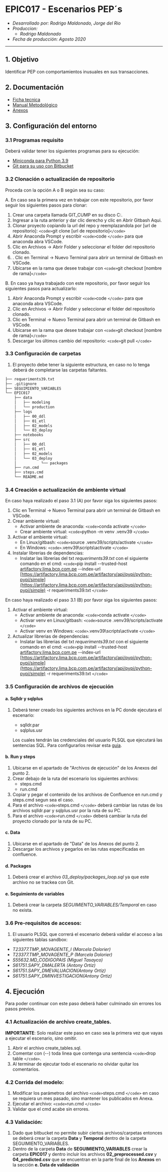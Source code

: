 # **EPIC017 - Escenarios PEP´s**

- *Desarrollado por: Rodrigo Maldonado, Jorge del Rio*
- *Produccion:*
  - *Rodrigo Maldonado*
- *Fecha de producción: Agosto 2020*

---

## 1. Objetivo

Identificar PEP con comportamientos inusuales en sus transacciones.

## 2. Documentación

- [Ficha tecnica](https://confluence.lima.bcp.com.pe/pages/viewpage.action?pageId=634208837)
- [Manual Metodológico](https://confluence.lima.bcp.com.pe/pages/viewpage.action?pageId=634207623)
- [Anexos](https://confluence.lima.bcp.com.pe/display/CUMPPRIVAD/EPIC017+-+Anexos)

## 3. Configuración del entorno

### 3.1 Programas requisito

Deberá validar tener los siguientes programas para su ejecución:

- [Miniconda para Python 3.9]([https://repo.anaconda.com/miniconda/Miniconda3-py39_4.12.0-Windows-x86_64.exe](https://repo.anaconda.com/miniconda/Miniconda3-py39_4.12.0-Windows-x86_64.exe))
- [Git para su uso con Bitbucket]([https://git-scm.com/download/win](https://git-scm.com/download/win))

### 3.2 Clonación o actualización de repositorio

Proceda con la opción A o B según sea su caso:

A. En caso sea la primera vez en trabajar con este repositorio, por favor seguir los siguientes pasos para clonar:

1. Crear una carpeta llamada GIT_CUMP en su disco C:.
2. Ingresar a la ruta anterior y dar clic derecho y clic en Abrir Gitbash Aqui.
3. Clonar proyecto copiando la url del repo y reemplazandola por [url de repositorio]: `<code>`git clone [url de repositorio]`</code>`
4. Abrir Anaconda Prompt y escribir `<code>`code `</code>` para que anaconda abra VSCode.
5. Clic en Archivos -> Abrir Folder y seleccionar el folder del repositorio clonado.
6. . Clic en Terminal -> Nuevo Terminal para abrir un terminal de Gitbash en VSCode.
7. Ubicarse en la rama que desee trabajar con `<code>`git checkout [nombre de rama]`</code>`

B. En caso ya haya trabajado con este repositorio, por favor seguir los siguientes pasos para actualizarlo:

1. Abrir Anaconda Prompt y escribir `<code>`code `</code>` para que anaconda abra VSCode.
2. Clic en Archivos -> Abrir Folder y seleccionar el folder del repositorio clonado.
3. Clic en Terminal -> Nuevo Terminal para abrir un terminal de Gitbash en VSCode.
4. Ubicarse en la rama que desee trabajar con `<code>`git checkout [nombre de rama]`</code>`
5. Descargar los últimos cambio del repositorio: `<code>`git pull `</code>`

### 3.3 Configuración de carpetas

1. El proyecto debe tener la siguiente estructura, en caso no lo tenga deberá de completarse las carpetas faltantes.

```bash
├── requeriments39.txt
├── .gitignore
├── SEGUIMIENTO_VARIABLES
└── EPIC017
    ├── data
    │   ├── modeling
    │   └── production
    ├── logs
    │   ├── 00_ddl
    │   ├── 01_etl
    │   ├── 02_models
    │   └── 03_deploy
    ├── notebooks
    ├── src
    │   ├── 00_ddl
    │   ├── 01_etl
    │   ├── 02_models
    │   └── 03_deploy
    │           └── packages
    ├── run.cmd
    ├── steps.cmd
    └── README.md
```

### 3.4 Creación o actualización de ambiente virtual

En caso haya realizado el paso 3.1 (A) por favor siga los siguientes pasos:

1. Clic en Terminal -> Nuevo Terminal para abrir un terminal de Gitbash en VSCode.
2. Crear ambiente virtual:
   - Activar ambiente de anaconda: `<code>`conda activate `</code>`
   - Crear ambiente virtual: `<code>`python -m venv .venv39 `</code>`
3. Activar el ambiente virtual:
   - En Linux/gitbash: `<code>`source .venv39/scripts/activate `</code>`
   - En Windows: `<code>`.venv39\scripts\activate `</code>`
4. Instalar librerias de dependencias:
   - Inslatar las librerias del txt *requeriments39.txt* con el siguiente comando en el cmd:
     `<code>`pip install --trusted-host [artifactory.lima.bcp.com.pe](http://artifactory.lima.bcp.com.pe/) --index-url [https://artifactory.lima.bcp.com.pe/artifactory/api/pypi/python-pypi/simple](https://artifactory.lima.bcp.com.pe/artifactory/api/pypi/python-pypi/simple) -r requeriments39.txt `</code>`

En caso haya realizado el paso 3.1 (B) por favor siga los siguientes pasos:

1. Activar el ambiente virtual:
   - Activar ambiente de anaconda: `<code>`conda activate `</code>`
   - Activar venv en Linux/gitbash: `<code>`source .venv39/scripts/activate `</code>`
   - Activar venv en Windows: `<code>`.venv39\scripts\activate `</code>`
2. Actualizar librerias de dependencias:
   - Inslatar las librerias del txt *requeriments39.txt* con el siguiente comando en el cmd:
     `<code>`pip install --trusted-host [artifactory.lima.bcp.com.pe](http://artifactory.lima.bcp.com.pe/) --index-url [https://artifactory.lima.bcp.com.pe/artifactory/api/pypi/python-pypi/simple](https://artifactory.lima.bcp.com.pe/artifactory/api/pypi/python-pypi/simple) -r requeriments39.txt `</code>`

### 3.5 Configuración de archivos de ejecución

#### a. Sqlldr y sqlplus

1. Deberá tener creado los siguientes archivos en la PC donde ejecutara el escenario:

   - sqlldr.par
   - sqlplus.usr

   Los cuales tendrán las credenciales del usuario PLSQL que ejecutará las sentencias SQL. Para configurarlos revisar esta [guia]([https://confluence.lima.bcp.com.pe/display/CUMPPUB/Archivos+sqlldr.par+y+sqlplus.usr](https://confluence.lima.bcp.com.pe/display/CUMPPUB/Archivos+sqlldr.par+y+sqlplus.usr)).

#### b. Run y steps

1. Ubicarse en el apartado de "Archivos de ejecución" de los Anexos del punto 2.
2. Crear debajo de la ruta del escenario los siguientes archivos:
   - steps.cmd
   - run.cmd
3. Copiar y pegar el contenido de los archivos de Confluence en run.cmd y steps.cmd segun sea el caso.
4. Para el archivo `<code>`steps.cmd `</code>` deberá cambiar las rutas de los archivos sqlldr.par y sqlplus.usr por la ruta de su PC.
5. Para el archivo `<code>`run.cmd `</code>` deberá cambiar la ruta del proyecto clonado por la ruta de su PC.

#### c. Data

1. Ubicarse en el apartado de "Data" de los Anexos del punto 2.
2. Descargar los archivos y pegarlos en las rutas especificadas en confluence.

#### d. Packages

1. Deberá crear el archivo *03_deploy/packages_loop.sql* ya que este archivo no se trackea con Git.

#### e. Seguimiento de variables

1. Deberá crear la carpeta *SEGUIMIENTO_VARIABLES/Temporal* en caso no exista.

### 3.6 Pre-requisitos de accesos:

1. El usuario PLSQL que correrá el escenario deberá validar el acceso a las siguientes tablas sandbox:

- *T23377.TMP_MOVAGENTE_I (Marcela Dolorier)*
- *T23377.TMP_MOVAGENTE_P (Marcela Dolorier)*
- *S55632.MD_CODIGOPAIS (Miguel Tasayco)*
- *S61751.SAPY_DMALERTA (Antony Ortiz)*
- *S61751.SAPY_DMEVALUACION(Antony Ortiz)*
- *S61751.SAPY_DMINVESTIGACION(Antony Ortiz)*

## 4. Ejecución

Para poder continuar con este paso deberá haber culminado sin errores los pasos previos.

### 4.1 Actualización de archivo create_tables.

**IMPORTANTE**: Solo realizar este paso en caso sea la primera vez que vayas a ejecutar el escenario, sino omitir.

1. Abrir el archivo create_tables.sql.
2. Comentar con (--) toda linea que contenga una sentencia `<code>`drop table `</code>`.
3. Al terminar de ejecutar todo el escenario no olvidar quitar los comentarios.

### 4.2 Corrida del modelo:

1. Modificar los parámetros del archivo `<code>`steps.cmd `</code>` en caso se requiera un mes pasado, sino mantener los publicados en Anexa.
2. Ejecutar el archivo: `<code>`run.cmd `</code>`
3. Validar que el cmd acabe sin errores.

### 4.3 Validación:

1. Dado que bitbucket no permite subir ciertos archivos/carpetas entonces se deberá crear la carpeta **Data** y **Temporal** dentro de la carpeta SEGUIMIENTO_VARIABLES.
2. Dentro de la carpeta **Data** de **SEGUIMIENTO_VARIABLES** crear la carpeta **EPIC017** y dentro incluir los archivos **02_preprocessed.csv** y **04_predicted.csv** que se encuentran en la parte final de los **Anexos** en la sección **e. Data de validación**